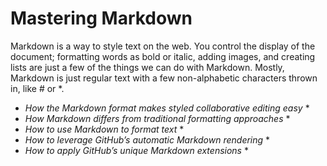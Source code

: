 # Mastering Markdown
Markdown is a way to style text on the web. You control the display of the document; formatting words as bold or italic, adding images, and creating lists are just a few of the things we can do with Markdown. Mostly, Markdown is just regular text with a few non-alphabetic characters thrown in, like # or *.

* _How the Markdown format makes styled collaborative editing easy_ *        
* _How Markdown differs from traditional formatting approaches_ *      
* _How to use Markdown to format text_ *  
* _How to leverage GitHub’s automatic Markdown rendering_ *  
* _How to apply GitHub’s unique Markdown extensions_ *  
     

